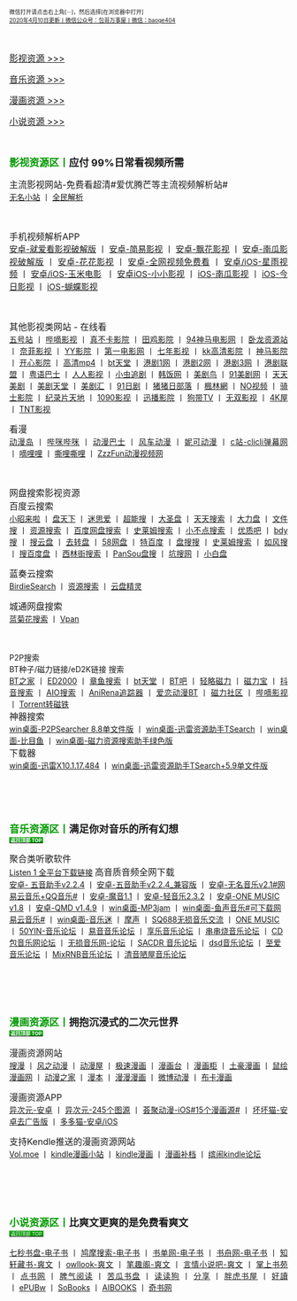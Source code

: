 <span style="line-height:1.5">
<p style="text-align:justify;">
	<a name="top"></a> <a><span style="font-size:10px;">微信打开请点击右上角[···]，然后选择[在浏览器中打开]</span></a> <br />
<span style="font-size:10px;"><a href="http://qr06.cn/C3tw81">2020年4月10日更新丨微信公众号：包哥万事屋丨微信：baoge404</a></span> 
</p>
<p style="text-align:justify;">
	<br />
</p>

<p style="text-align:justify;">
	<a href="#yingshi"><span style="font-size:16px;">影视资源 &gt;&gt;&gt;</span></a> 
</p>
<p style="text-align:justify;">
	<a href="#yinyue"><span style="font-size:16px;">音乐资源 &gt;&gt;&gt;</span></a> 
</p>
<p style="text-align:justify;">
	<a href="#manhua"><span style="font-size:16px;">漫画资源 &gt;&gt;&gt;</span></a> 
</p>
<p style="text-align:justify;">
	<span style="font-size:16px;"><a href="#xiaoshuo">小说资源 &gt;&gt;&gt;</a></span> 
</p>
<p style="text-align:justify;">
	<br />
</p>
<p>
	<a name="yingshi"></a><strong><span style="color:#009900;font-size:18px;">影视资源区丨</span><span style="font-size:18px;">应付 99%日常看视频所需</span></strong> 
</p>
<p style="text-align:justify;">
	<span style="font-size:16px;">主流影视网站-免费看超清#爱优腾芒等主流视频解析站#</span> 
<br /><span style="font-size:14px;">
	<a href="https://www.administrator5.com/">无名小站</a><span>&nbsp;丨&nbsp;</span><a href="http://www.qmaile.com/">全民解析</a></span>
</p>
<p style="text-align:justify;">
	<br />
</p>
<p style="text-align:justify;">
<span style="font-size:16px;">手机视频解析APP</span> 
<br />
<span style="font-size:15px;">
<a href="https://share.weiyun.com/5gNA4ss">安卓-就爱看影视破解版</a>&nbsp;丨&nbsp;<a href="https://share.weiyun.com/5lGSFwC">安卓-简易影视</a>&nbsp;丨&nbsp;<a href="https://share.weiyun.com/5cU80DE">安卓-飘花影视</a>&nbsp;丨&nbsp;<a href="https://share.weiyun.com/53dyzwD">安卓-南瓜影视破解版</a>&nbsp;丨&nbsp;<a href="https://share.weiyun.com/5N89Qiu">安卓-花花影视</a>&nbsp;丨&nbsp;<a href="https://share.weiyun.com/5Ckv3Aa">安卓-全网视频免费看</a>&nbsp;丨&nbsp;<a href="http://www.star.vin/">安卓/iOS-星雨视频</a>&nbsp;丨&nbsp;<a href="https://ymdy.app/">安卓/iOS-玉米电影</a>&nbsp;&nbsp;丨&nbsp;<a href="https://xiao1.app/">安卓iOS-小小影视</a>&nbsp;丨&nbsp;<a href="https://apps.apple.com/cn/app/%E5%8D%97%E7%93%9C%E5%AE%B6%E5%85%B7/id1498953691">iOS-南瓜影视</a>&nbsp;丨&nbsp;<a href="https://apps.apple.com/cn/app/%E4%BB%8A%E6%97%A5%E5%BD%B1%E8%A7%86-%E7%9C%8B%E5%A5%BD%E5%89%A7-%E4%B8%8A%E4%BB%8A%E6%97%A5%E5%BD%B1%E8%A7%86/id1322243737">iOS-今日影视</a>&nbsp;丨&nbsp;<a href="https://apps.apple.com/cn/app/id1474749614">iOS-蝴蝶影视</a>
</span> 
</p>
  
<p style="text-align:justify;">
	<br />
</p>
<p style="text-align:justify;">
	<span style="font-size:16px;">其他影视类网站 - 在线看</span> 
<br />
	<a href="http://www.wuhaozhan.net/"><span style="font-size:14px;">五号站</span></a> <span>丨&nbsp;</span><a href="https://bde4.com/"><span style="font-size:14px;">哔嘀影视</span></a> <span>丨&nbsp;</span><a href="https://www.zhenbuka.com/"><span style="font-size:14px;">真不卡影院</span></a> <span>丨&nbsp;</span><a href="https://www.tianjiyy123.com/"><span style="font-size:14px;">田鸡影院</span></a> <span>丨&nbsp;</span><a href="http://www.9rmb.com/"><span style="font-size:14px;">94神马电影网</span></a> <span>丨&nbsp;</span><a href="https://www.vodsee.com/"><span style="font-size:14px;">卧龙资源站</span></a> <span>丨&nbsp;</span><a href="https://www.nfmovies.com/"><span style="font-size:14px;">奈菲影视</span></a> <span>丨&nbsp;</span><a href="https://www.yyzone.net/"><span style="font-size:14px;">YY影院</span></a> <span>丨&nbsp;</span><a href="https://www.001d.com/"><span style="font-size:14px;">第一电影网</span></a> <span>丨&nbsp;</span><a href="http://www.dynamicpuer.com/"><span style="font-size:14px;">七年影视</span></a> <span>丨&nbsp;</span><a href="http://www.kk3.tv/"><span style="font-size:14px;">kk高清影院</span></a> <span>丨&nbsp;</span><a href="https://www.jlszyy.cc/"><span style="font-size:14px;">神马影院</span></a> <span>丨&nbsp;</span><a href="https://kushizhu.com/"><span style="font-size:14px;">开心影院</span></a> <span>丨&nbsp;</span><a href="https://www.mp4pa.com/"><span style="font-size:14px;">高清mp4</span></a> <span>丨&nbsp;</span><a href="https://www.jsr9.com/"><span style="font-size:14px;">bt天堂</span></a><span>&nbsp;</span><span>丨&nbsp;</span><a href="http://www.yueyu2.com/"><span style="font-size:14px;"><span></span><span>港剧1网</span></span></a> <span>丨&nbsp;</span><a href="http://www.metvb1.com/index.html"><span style="font-size:14px;"><span></span><span>港剧2网</span></span></a> <span>丨&nbsp;</span><a href="https://www.gangjuw.com/"><span style="font-size:14px;font-size:14px;"><span></span><span>港剧3网</span></span></a> <span>丨&nbsp;</span><a href="https://www.wotvb.com/"><span style="font-size:14px;"><span></span><span>港剧联盟</span></span></a> <span>丨&nbsp;</span><a href="https://www.tvb8c.com/"><span style="font-size:14px;"><span></span><span>粤语巴士</span></span></a> <span>丨&nbsp;</span><a href="http://www.yyetss.com/"><span style="font-size:14px;"><span></span><span>人人影视</span></span></a> <span>丨&nbsp;</span><a href="http://www.ixiazai.vip/"><span style="font-size:14px;"><span></span><span>小虫追剧</span></span></a> <span>丨&nbsp;</span><a href="https://www.hanfan.cc/"><span style="font-size:14px;font-size:14px;"><span></span><span>韩饭网</span></span></a> <span>丨&nbsp;</span><a href="http://www.meijuniao.com/"><span style="font-size:14px;"><span></span><span>美剧鸟</span></span></a> <span>丨&nbsp;</span><a href="https://91mjw.com/"><span style="font-size:14px;"><span></span><span>91美剧网</span></span></a> <span>丨&nbsp;</span><a href="http://www.ttzmz.vip/"><span style="font-size:14px;"><span></span><span>天天美剧</span></span></a> <span>丨&nbsp;</span><a href="http://www.meijutt.cn/"><span style="font-size:14px;"><span></span><span>美剧天堂</span></span></a> <span>丨&nbsp;</span><a href="http://www.meijuhui520.com/"><span style="font-size:14px;"><span></span><span>美剧汇</span></span></a> <span>丨&nbsp;</span><a href="http://www.wwmulu.com/"><span style="font-size:14px;"><span></span><span>91日剧</span></span></a> <span>丨&nbsp;</span><a href="http://www.zzrbl.com/"><span style="font-size:14px;"><span></span><span>猪猪日部落</span></span></a> <span>丨&nbsp;</span><a href="https://8maple.ru/"><span style="font-size:14px;"><span></span><span>楓林網</span></span></a> <span>丨&nbsp;</span><a href="https://www.novipnoad.com/"><span style="font-size:14px;"><span></span><span>NO视频</span></span></a> <span>丨&nbsp;</span><a href="http://www.74bt.com/"><span style="font-size:14px;"><span></span><span>骑士影院</span></span></a> <span>丨&nbsp;</span><a href="http://www.jlpcn.net/"><span style="font-size:14px;"><span></span><span>纪录片天地</span></span></a> <span>丨&nbsp;</span><a href="http://1090ys.com/"><span style="font-size:14px;"><span></span><span>1090影视</span></span></a> <span>丨&nbsp;</span><a href="http://www.xunbody.com/"><span style="font-size:14px;"><span></span><span>迅播影院</span></span></a> <span>丨&nbsp;</span><a href="http://xiguayyv1.com/"><span style="font-size:14px;"><span></span><span>狗带TV</span></span></a> <span>丨&nbsp;</span><a href="https://53ys.cc/"><span style="font-size:14px;"><span></span><span>无双影视</span></span></a> <span>丨&nbsp;</span><a href="http://www.kkkkmao.com/"><span style="font-size:14px;"><span></span><span>4K屋</span></span></a> <span>丨&nbsp;</span><span style="font-size:14px;"><a href="http://www.tntdy3.vip/"><span></span><span>TNT影视</span></a></span> 
</p>

<p style="text-align:justify;">
	<span style="font-size:16px;">看漫</span> 
<br />
	<a href="http://www.dmd8.com/"><span style="font-size:14px;">动漫岛</span></a> <span style="font-size:14px;">丨&nbsp;</span><a href="http://www.bimibimi.tv/"><span style=""><span style="font-size:14px;"></span><span style="font-size:14px;">哔咪哔咪</span></span></a> <span style="font-size:14px;">丨&nbsp;</span><a href="http://www.busdm.com/"><span style=""><span style="font-size:14px;"></span><span style="font-size:14px;">动漫巴士</span></span></a> <span style="font-size:14px;">丨&nbsp;</span><a href="https://dmfengche.com/"><span style=""><span style="font-size:14px;"></span><span style="font-size:14px;">风车动漫</span></span></a> <span style="font-size:14px;">丨&nbsp;</span><a href="http://www.nicotv.me/"><span style=""><span style="font-size:14px;"></span><span style="font-size:14px;">妮可动漫</span></span></a><span style="font-size:14px;">&nbsp;</span><span style="font-size:14px;">丨&nbsp;</span><a href="https://www.clicli.me/"><span style=""><span style="font-size:14px;"></span><span style="font-size:14px;">c站-clicli弹幕网</span></span></a> <span style="font-size:14px;">丨&nbsp;</span><a href="https://www.dililitv.com/"><span style=""><span style="font-size:14px;"></span><span style="font-size:14px;">嘀哩哩</span></span></a> <span style="font-size:14px;">丨&nbsp;</span><a href="http://www.silisili.cc/"><span style=""><span style="font-size:14px;"></span><span style="font-size:14px;">嘶哩嘶哩</span></span></a> <span style="font-size:14px;">丨&nbsp;</span><a href="http://www.zzzfun.com/"><span style=""><span style="font-size:14px;"></span><span style="font-size:14px;">ZzzFun动漫视频网</span></span></a> 
</p>
<p style="text-align:justify;">
	<br />
</p>
<p style="text-align:justify;">
	<span style="font-size:16px;">网盘搜索影视资源</span> 
<br />
	<span style="font-size:16px;">百度云搜索</span> 
<br /><span style="font-size:14px;">
  <a href="https://www.xiaozhaolaila.com/"><span style="">小昭来啦</span></a> <span>丨&nbsp;</span><a href="https://www.pantianxia.com/"><span style=""><span></span><span>盘天下</span></span></a> <span>丨&nbsp;</span><a href="http://hao.misiai.com/"><span style=""><span></span><span>迷思爱</span></span></a> <span>丨&nbsp;</span><a href="https://www.chaonengso.com/"><span style=""><span></span><span>超能搜</span></span></a> <span>丨&nbsp;</span><a href="https://www.dashengpan.com/"><span style=""><span></span><span>大圣盘</span></span></a> <span>丨&nbsp;</span><a href="http://www.daysou.com/"><span style=""><span></span><span>天天搜索</span></span></a> <span>丨&nbsp;</span><a href="https://dalipan.com/"><span style=""><span></span><span>大力盘</span></span></a> <span>丨&nbsp;</span><a href="http://wjsou.com/"><span style=""><span></span><span>文件搜</span></span></a> <span>丨&nbsp;</span><a href="http://magnet.chongbuluo.com/"><span style=""><span></span><span>资源搜索</span></span></a> <span>丨&nbsp;</span><a href="http://m.51caichang.com/"><span style=""><span></span><span>百度网盘搜索</span></span></a> <span>丨&nbsp;</span><a href="http://slimego.cn/"><span style=""><span></span><span>史莱姆搜索</span></span></a> <span>丨&nbsp;</span><a href="https://www.xiaoso.net/"><span style=""><span></span><span>小不点搜索</span></span></a> <span>丨&nbsp;</span><a href="http://uzi8.cn/"><span style=""><span></span><span>优质吧</span></span></a> <span>丨&nbsp;</span><a href="http://www.bdyso.com/"><span style=""><span></span><span>bdy搜</span></span></a> <span>丨&nbsp;</span><a href="https://www.soyunpan.com/"><span style=""><span></span><span>搜云盘</span></span></a> <span>丨&nbsp;</span><a href="https://www.quzhuanpan.com/"><span style=""><span></span><span>去转盘</span></span></a> <span>丨&nbsp;</span><a href="https://www.58wangpan.com/"><span style=""><span></span><span>58网盘</span></span></a> <span>丨&nbsp;</span><a href="http://www.tebaidu.com/"><span style=""><span></span><span>特百度</span></span></a> <span>丨&nbsp;</span><a href="https://www.pansoso.com/"><span style=""><span></span><span>盘搜搜</span></span></a> <span>丨&nbsp;</span><a href="http://www.slimego.cn/"><span style=""><span></span><span>史莱姆搜索</span></span></a> <span>丨&nbsp;</span><a href="http://www.rufengso.net/"><span style=""><span></span><span>如风搜</span></span></a> <span>丨&nbsp;</span><a href="https://www.sobaidupan.com/"><span style=""><span></span><span>搜百度盘</span></span></a> <span>丨&nbsp;</span><a href="https://xilinjie.cc/"><span style=""><span></span><span>西林街搜索</span></span></a> <span>丨&nbsp;</span><a href="http://www.pansou.com/"><span style=""><span></span><span>PanSou盘搜</span></span></a> <span>丨&nbsp;</span><a href="http://www.kengso.com/"><span style=""><span></span><span>坑搜网</span></span></a> <span>丨&nbsp;</span><span style=""><a href="https://www.xiaobaipan.com/"><span></span><span>小白盘</span></a></span> </span>
</p>

<p style="text-align:justify;">
	<span style="font-size:16px;">蓝奏云搜索</span> 
<br /><span style="font-size:14px;">
  <a href="https://www.birdiesearch.com/register.html"><span style="">BirdieSearch</span></a> <span>丨&nbsp;</span><a href="https://www.hfwzbk.com/lzys/"><span style="">资源搜索</span></a> <span>丨&nbsp;</span><span style=""><a href="https://www.yunpanjingling.com/">云盘精灵</a></span> </span>
</p>

<p style="text-align:justify;">
	<span style="font-size:16px;">城通网盘搜索</span> 
<br />
	<span style="font-size:14px;"><a href="http://www.lanjuhua.com/">蓝菊花搜索</a></span> 丨&nbsp;<span style="font-size:14px;"><a href="http://ct.vpan123.com/">Vpan</a></span> 
</p>
<p style="text-align:justify;">
	<br />
</p>
<p style="text-align:justify;">
	<span style="font-size:14px;">P2P搜索</span> 
<br />
	<span style="font-size:14px;">BT种子/磁力链接/eD2K链接 搜索</span> 
<br />
	<a href="http://www.2btjia.com/"><span style="font-size:14px;">BT之家</span></a> <span>丨&nbsp;</span><a href="https://www.ed2000.com/"><span style="font-size:14px;">ED2000</span></a> <span>丨&nbsp;</span><a href="https://www.zhangyusousuo.com/"><span style="font-size:14px;">章鱼搜索</span></a> <span>丨&nbsp;</span><a href="http://www.btbttt.com/"><span style="font-size:14px;">bt天堂</span></a> <span>丨&nbsp;</span><a href="https://www.btba.cc/"><span style="font-size:14px;">BT吧</span></a>&nbsp;<span>丨&nbsp;</span><a href="http://cili.search.qinggl.com/"><span style="font-size:14px;">轻略磁力</span></a> <span>丨&nbsp;</span><a href="http://cilibao.biz/"><span style="font-size:14px;">磁力宝</span></a> <span>丨&nbsp;</span><a href="https://www.btdiv.com/"><span style="font-size:14px;">抖音搜索</span></a> <span>丨&nbsp;</span><a href="https://www.aiosearch.com/"><span style="font-size:14px;">AIO搜索</span></a> <span>丨&nbsp;</span><a href="https://www.anirena.com/"><span style="font-size:14px;">AniRena追踪器</span></a> <span>丨&nbsp;</span><a href="http://kisssub.org/"><span style="font-size:14px;">爱恋动漫BT</span></a> <span>丨&nbsp;</span><a href="https://www.cilisql.com/"><span style="font-size:14px;">磁力社区</span></a> <span>丨&nbsp;</span><a href="https://www.bde4.com/"><span style="font-size:14px;">哔嘀影视</span></a> <span>丨&nbsp;</span><span style="font-size:14px;"><a href="https://www.torrentkitty.app/">Torrent转磁铁</a></span> 
<br />
	<span style="font-size:16px;">神器搜索</span> 
<br />
	<span style="font-size:14px;"><a href="https://share.weiyun.com/5i2Yb7h">win桌面-P2PSearcher 8.8单文件版</a></span> <span>丨&nbsp;</span><a href="https://share.weiyun.com/59olaDh"><span style="font-size:14px;">win桌面-迅雷资源助手TSearch</span></a> <span>丨&nbsp;</span><a href="https://share.weiyun.com/5DHZGKk"><span style="font-size:14px;">win桌面-比目鱼</span></a> <span>丨&nbsp;</span><span style="font-size:14px;"><a href="https://share.weiyun.com/55WexLp">win桌面-磁力资源搜索助手绿色版</a></span> 
<br>
	<span style="font-size:16px;">下载器</span> 
<br />
	<span style="font-size:14px;"><a href="https://share.weiyun.com/5MrRkLv">win桌面-迅雷X10.1.17.484</a></span> <span>丨&nbsp;</span><span style="font-size:14px;"><a href="https://share.weiyun.com/5cTXC7p">win桌面-迅雷资源助手TSearch+5.9单文件版</a></span> 
</p>
<p style="text-align:justify;">
	<br /><br /><br />
</p>
<p style="text-align:justify;">
  <a name="yinyue"></a><span style="font-size:18px;"><strong><span style="color:#009900;">音乐资源区丨</span>满足你对音乐的所有幻想</strong><br/><a href="#top"><span style="font-weight:bold;background-color:#009900;color:#FFFFFF;font-size:9px;">&nbsp;返回顶部 TOP&nbsp;</span></a><strong>
</strong></span> 
</p>

<span style="text-align:justify;">
	<span style="font-size:16px;">聚合类听歌软件</span> 
<br/>
	<a href="https://listen1.github.io/listen1/"><span style="font-size:14px;">Listen 1 全平台下载链接</span></a> 

<span style="text-align:justify;">
	<span style="font-size:16px;">高音质音频全网下载</span> 
<br/>
	<a href="https://share.weiyun.com/5Oc2Fcu"><span style="font-size:14px;">安卓- 五音助手v2.2.4</span></a> <span>丨&nbsp;</span><a href="https://share.weiyun.com/5hsqkdz"><span style="font-size:14px;">安卓-五音助手v2.2.4_兼容版</span></a> <span>丨&nbsp;</span><a href="https://share.weiyun.com/5q8qqVR"><span style="font-size:14px;">安卓-无名音乐v2.1#网易云音乐+QQ音乐#</span></a> <span>丨&nbsp;</span><a href="https://share.weiyun.com/5SJNzMj"><span style="font-size:14px;">安卓-魔音1.1</span></a> <span>丨&nbsp;</span><a href="https://share.weiyun.com/5yO5XzG"><span style="font-size:14px;">安卓-轻音乐2.3.2</span></a> <span>丨&nbsp;</span><span style="font-size:14px;"><a href="https://share.weiyun.com/5JSoJGl">安卓-ONE MUSIC v1.8</a>&nbsp;<span>丨&nbsp;</span></span><a href="https://share.weiyun.com/5kFbXmw"><span style="font-size:14px;">安卓-QMD v1.4.9</span></a> <span>丨&nbsp;</span><a href="https://share.weiyun.com/5tMQngx"><span style="font-size:14px;">win桌面-MP3jam</span></a> <span>丨&nbsp;</span><a href="https://share.weiyun.com/5HSUE0I"><span style="font-size:14px;">win桌面-鱼声音乐#可下载网易云音乐#</span></a> <span>丨&nbsp;</span><a href="https://share.weiyun.com/5ZLXOlg"><span style="font-size:14px;">win桌面-音乐迷</span></a> <span>丨&nbsp;</span><a href="https://moresound.tk/music/"><span style="font-size:14px;">摩声</span></a> <span>丨&nbsp;</span><a href="https://www.sq688.com/"><span style="font-size:14px;">SQ688无损音乐交流</span></a> <span>丨&nbsp;</span><a href="http://a1one7.gz01.bdysite.com/music/"><span style="font-size:14px;">ONE MUSIC</span></a> <span>丨&nbsp;</span><a href="https://www.50yin.com/"><span style="font-size:14px;">50YIN-音乐论坛</span></a> <span>丨&nbsp;</span><a href="https://sacdr.net/forum.php"><span style="font-size:14px;">易音音乐论坛</span></a> <span>丨&nbsp;</span><a href="https://www.xlebbs.com/"><span style="font-size:14px;">享乐音乐论坛</span></a> <span>丨&nbsp;</span><a href="http://www.ccsdj.com/forum.php"><span style="font-size:14px;">串串烧音乐论坛</span></a> <span>丨&nbsp;</span><a href="https://www.cdbao.net/"><span style="font-size:14px;">CD包音乐网论坛</span></a> <span>丨&nbsp;</span><a href="https://wusunyinyue.cn/forum.php"><span style="font-size:14px;">无损音乐网-论坛</span></a> <span>丨&nbsp;</span><a href="https://sacdr.net/plugin.php?id=comeing_guide"><span style="font-size:14px;">SACDR 音乐论坛</span></a> <span>丨&nbsp;</span><a href="https://dsdlove.com/"><span style="font-size:14px;">dsd音乐论坛</span></a> <span>丨&nbsp;</span><span style="font-size:14px;"><a href="http://www.zhiaimusic.com/">至爱音乐论坛</a>&nbsp;<span>丨</span>&nbsp;</span><a href="http://www.mixrnb.com/"><span style="font-size:14px;">MixRNB音乐论坛</span></a> <span>丨&nbsp;</span><span style="font-size:14px;"><a href="http://www.52qingyin.cn/">清音陋屋音乐论坛</a></span> 
</p>
<p style="text-align:justify;">
	<br /><br /><br />
</p>
<h3 style="text-align:justify;">
  <a name="manhua"></a><span style="font-size:18px;"><span style="color:#009900;">漫画资源区丨</span>拥抱沉浸式的二次元世界&nbsp;<br/><a href="#top"><span style="background-color:#009900;color:#FFFFFF;font-size:9px;">&nbsp;返回顶部 TOP&nbsp; </span></a></span> 
</h3> 
<p style="text-align:justify;">
	<span style="font-size:16px;">漫画资源网站</span> 
<br/>
	<a href="https://www.soman.com/"><span style="font-size:14px;">搜漫</span></a>&nbsp;<span>丨</span>&nbsp;<a href="https://www.fzdm.com/"><span style="font-size:14px;">风之动漫</span></a> <span>丨&nbsp;</span><a href="http://www.dm5.com/"><span style="font-size:14px;">动漫屋</span></a> <span>丨&nbsp;</span><a href="http://www.1kkk.com/"><span style="font-size:14px;">极速漫画</span></a> <span>丨&nbsp;</span><a href="https://www.manhuatai.com/"><span style="font-size:14px;">漫画台</span></a> <span>丨&nbsp;</span><a href="https://www.manhuagui.com/"><span style="font-size:14px;">漫画柜</span></a> <span>丨&nbsp;</span><a href="https://www.tohomh123.com/"><span style="font-size:14px;">土豪漫画</span></a> <span>丨&nbsp;</span><a href="https://www.ishuhui.com/"><span style="font-size:14px;">鼠绘漫画网</span></a> <span>丨&nbsp;</span><a href="https://www.dmzj.com/"><span style="font-size:14px;">动漫之家</span></a> <span>丨&nbsp;</span><a href="http://www.manben.com/mh-yaoshenji/"><span style="font-size:14px;">漫本</span></a> <span>丨&nbsp;</span><a href="https://www.manmanapp.com/comic/category_1.html"><span style="font-size:14px;">漫漫漫画</span></a> <span>丨&nbsp;</span><a href="http://manhua.weibo.com/"><span style="font-size:14px;">微博动漫</span></a> <span>丨&nbsp;</span><span style="font-size:14px;"><a href="http://www.buka.cn/">布卡漫画</a></span> 
</p>

<p style="text-align:justify;">
	<span style="font-size:16px;">漫画资源APP</span> 
<br/>
	<a href="https://share.weiyun.com/5vGEdfH"><span style="font-size:14px;">异次元-安卓</span></a> <span>丨&nbsp;</span><a href="https://share.weiyun.com/5inxWtB"><span style="font-size:14px;">异次元-245个图源</span></a> <span>丨&nbsp;</span><a href="https://share.weiyun.com/5B0NS8z"><span style="font-size:14px;">荟聚动漫-iOS#15个漫画源#</span></a> <span>丨&nbsp;</span><a href="https://share.weiyun.com/5ifZag9"><span style="font-size:14px;">坏坏猫-安卓去广告版</span></a> <span>丨&nbsp;</span><a href="http://ddcat.noear.org/"><span style="font-size:14px;">多多猫-安卓/iOS</span></a> 
</p>

<span style="text-align:justify;">
	<span style="font-size:16px;">支持Kendle推送的漫画资源网站</span> 
<br/>
	<a href="https://volmoe.com/"><span style="font-size:14px;">Vol.moe</span></a> <span>丨&nbsp;</span><a href="https://kindlemh.cc/?__K=12be981992d205efc94d6c5c9f9c2956b1586334871_12098"><span style="font-size:14px;">kindle漫画小站</span></a> <span>丨&nbsp;</span><a href="http://www.kindlecomic.net/"><span style="font-size:14px;">kindle漫画</span></a> <span>丨&nbsp;</span><a href="https://www.manhuabudang.com/"><span style="font-size:14px;">漫画补档</span></a> <span>丨&nbsp;</span><span style="font-size:14px;"><a href="http://www.binnao.com/">缤闹kindle论坛</a></span> 
</p>
<p style="text-align:justify;">
	<br /><br /><br />
</p>
<h3 style="text-align:justify;">
  <a name="xiaoshuo"></a><span style="font-size:18px;"><span style="color:#009900;">小说资源区丨</span>比爽文更爽的是免费看爽文</span><br/>
  <a href="#top"><span style="background-color:#009900;color:#FFFFFF;font-size:9px;font-weight:normal;">&nbsp;返回顶部 TOP&nbsp;</span></a> 
</h3>
<p style="text-align:justify;">
	<span style="font-size:14px;"><a href="https://www.7sebook.com/disk">七秒书盘-电子书</a></span> <span>丨&nbsp;</span><a href="https://www.jiumodiary.com/"><span style="font-size:14px;">鸠摩搜索-电子书</span></a> <span>丨&nbsp;</span><a href="https://www.shudan.vip/"><span style="font-size:14px;">书单网-电子书</span></a> <span>丨&nbsp;</span><a href="http://kindle.archiew.top/"><span style="font-size:14px;">书舟网-电子书</span></a> <span>丨&nbsp;</span><a href="http://www.zxcs.info/"><span style="font-size:14px;">知轩藏书-爽文</span></a> <span>丨&nbsp;</span><a href="https://www.owllook.net/"><span style="font-size:14px;">owllook-爽文</span></a> <span>丨&nbsp;</span><a href="https://www.biquge5200.com/"><span style="font-size:14px;">笔趣阁-爽文</span></a> <span>丨&nbsp;</span><a href="https://www.xs8.cn/"><span style="font-size:14px;">言情小说吧-爽文</span></a> <span>丨&nbsp;</span><a href="https://www.soepub.com/"><span style="font-size:14px;">掌上书苑</span></a> <span>丨&nbsp;</span><a href="http://dianbook.cc/"><span style="font-size:14px;">点书网</span></a> <span>丨&nbsp;</span><a href="http://www.piqiyuedu.com/"><span style="font-size:14px;">脾气阅读</span></a> <span>丨&nbsp;</span><a href="http://kgbook.com/"><span style="font-size:14px;">苦瓜书盘</span></a> <span>丨&nbsp;</span><a href="http://www.dududog.com/"><span style="font-size:14px;">读读狗</span></a> <span>丨&nbsp;</span><a href="http://www.share2uu.com/"><span style="font-size:14px;">分享</span></a> <span>丨&nbsp;</span><a href="http://panghubook.cn/"><span style="font-size:14px;">胖虎书屋</span></a> <span>丨&nbsp;</span><a href="http://www.haodoo.net/"><span style="font-size:14px;">好讀</span></a> <span>丨&nbsp;</span><a href="https://epubw.com/?__cf_chl_jschl_tk__=ac62ce8f4dd7f141e664cf875a0744a62473a6d8-1585903979-0-AfW51XUMHwJ7wK_8owRNXf4SrgEe3Fqo_ERb9A4Qk87CR6Qlusi2kxkQ-Q1niyQUC-HjazqaocYrR5dm1Fb6TwmMbp8VlnD8cREjXPKBxx8I797H7k4XTdsoilEl7ZNelIEQh3VXkce3sItJAY2TwXcU5YKi7f6X7U07K2k8e1cO2yXA83c00WQC91YjdHZ4vySqDWPjccUmAoEWrwbNYM4cuLcHf9dOs3iPRuvi4EqHG5aoQ2YjcubQ0jxFkeA4WbwjlEbnqoBtyNcXG0yCqo0"><span style="font-size:14px;">ePUBw</span></a> <span>丨&nbsp;</span><a href="https://sobooks.cc/"><span style="font-size:14px;">SoBooks</span></a> <span>丨&nbsp;</span><a href="https://www.aibooks.club/"><span style="font-size:14px;">AIBOOKS</span></a> <span>丨&nbsp;</span><span style="font-size:14px;"><a href="http://www.xqishuta.com/">奇书网</a></span> 
  </p></span>
